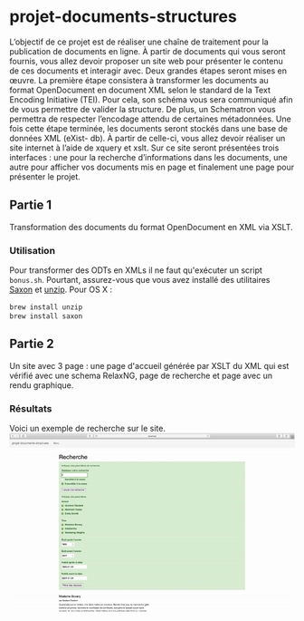 # projet-documents-structures

L’objectif de ce projet est de réaliser une chaîne de traitement pour la publication de documents en ligne. À partir de documents qui vous seront fournis, vous allez devoir proposer un site web pour présenter le contenu de ces documents et interagir avec.
Deux grandes étapes seront mises en œuvre.
La première étape consistera à transformer les documents au format OpenDocument en document XML selon le standard de la Text Encoding Initiative (TEI). Pour cela, son schéma vous sera communiqué afin de vous permettre de valider la structure. De plus, un Schematron vous permettra de respecter l’encodage attendu de certaines métadonnées.
Une fois cette étape terminée, les documents seront stockés dans une base de données XML (eXist- db). À partir de celle-ci, vous allez devoir réaliser un site internet à l’aide de xquery et xslt. Sur ce site seront présentées trois interfaces : une pour la recherche d’informations dans les documents, une autre pour afficher vos documents mis en page et finalement une page pour présenter le projet.

## Partie 1

Transformation des documents du format OpenDocument en XML via XSLT. 

### Utilisation

Pour transformer des ODTs en XMLs il ne faut qu'exécuter un script ```bonus.sh```. Pourtant, assurez-vous que vous avez installé des utilitaires [Saxon](http://saxon.sourceforge.net/) et [unzip](http://infozip.sourceforge.net/UnZip.html).
Pour OS X : 


```
brew install unzip
brew install saxon
```

## Partie 2

Un site avec 3 page : une page d'accueil générée par XSLT du XML qui est vérifié avec une schema RelaxNG, page de recherche et page avec un rendu graphique. 

### Résultats

Voici un exemple de recherche sur le site.
![Recherche des mots "Madame" et "le" en appliquant des divers filtres](https://github.com/project178/trash/blob/master/demo.gif)
